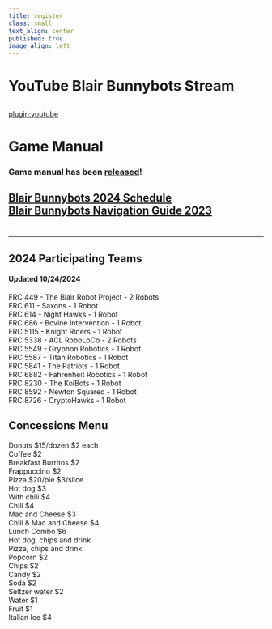 ```yaml
---
title: register
class: small
text_align: center
published: true
image_align: left
---
```


# **YouTube Blair Bunnybots Stream**
##
[plugin:youtube](https://www.youtube.com/watch?v=xWMnm_sOkJ8)

# **Game Manual**
### Game manual has been [released](https://docs.google.com/document/d/1ewfl1evrlExPIC_psEIxtAadKxwzkzVaExCZK1W8QyY/edit?usp=sharing)!

## [Blair Bunnybots 2024 Schedule](https://docs.google.com/document/d/1axW6Y_WmsrgSJ8pNxNLGLyLCSw-21vPZmiJ03NX5nUY/edit) </br> [Blair Bunnybots Navigation Guide 2023](https://docs.google.com/document/d/1A1sW-ku0OS3QPzZ2FyajMLzmF1sdo3C0SFL48GhGnrM/edit?usp=sharing)

# 
---
## **2024 Participating Teams**
#### Updated 10/24/2024
FRC 449 - The Blair Robot Project - 2 Robots <br>
FRC 611 - Saxons - 1 Robot <br>
FRC 614 -  Night Hawks - 1 Robot <br>
FRC 686 - Bovine Intervention - 1 Robot <br>
FRC 5115 - Knight Riders - 1 Robot <br>
FRC 5338 - ACL RoboLoCo - 2 Robots <br>
FRC 5549 - Gryphon Robotics - 1 Robot <br>
FRC 5587 - Titan Robotics - 1 Robot <br>
FRC 5841 - The Patriots - 1 Robot <br>
FRC 6882 - Fahrenheit Robotics - 1 Robot <br>
FRC 8230 - The KoiBots - 1 Robot <br>
FRC 8592 - Newton Squared - 1 Robot <br>
FRC 8726 - CryptoHawks - 1 Robot <br>

## **Concessions Menu**
Donuts	  $15/dozen  $2 each <br> 
Coffee $2 <br>
Breakfast Burritos $2 <br>
Frappuccino $2 <br>
Pizza	$20/pie  $3/slice <br>
Hot dog $3 <br>
    With chili  $4 <br>
Chili   $4 <br>
Mac and Cheese  $3 <br>
Chili & Mac and Cheese $4 <br>
Lunch Combo $6 <br>
     Hot dog, chips and drink <br>
     Pizza, chips and drink <br>
Popcorn  $2 <br>
Chips $2 <br>
Candy $2 <br>
Soda $2 <br>
Seltzer water $2 <br>
Water $1 <br>
Fruit $1 <br>
Italian Ice $4 <br>


